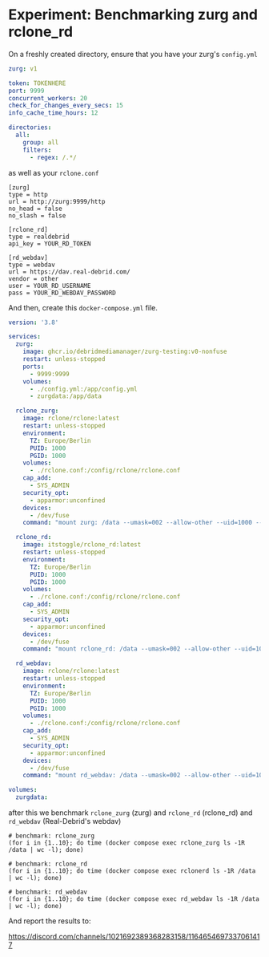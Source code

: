 # Experiment: Benchmarking zurg and rclone_rd

On a freshly created directory, ensure that you have your zurg's `config.yml` 

```yaml
zurg: v1

token: TOKENHERE
port: 9999
concurrent_workers: 20
check_for_changes_every_secs: 15
info_cache_time_hours: 12

directories:
  all:
    group: all
    filters:
      - regex: /.*/
```

as well as your `rclone.conf`

```
[zurg]
type = http
url = http://zurg:9999/http
no_head = false
no_slash = false

[rclone_rd]
type = realdebrid
api_key = YOUR_RD_TOKEN

[rd_webdav]
type = webdav
url = https://dav.real-debrid.com/
vendor = other
user = YOUR_RD_USERNAME
pass = YOUR_RD_WEBDAV_PASSWORD
```

And then, create this `docker-compose.yml` file.

```yaml
version: '3.8'

services:
  zurg:
    image: ghcr.io/debridmediamanager/zurg-testing:v0-nonfuse
    restart: unless-stopped
    ports:
      - 9999:9999
    volumes:
      - ./config.yml:/app/config.yml
      - zurgdata:/app/data

  rclone_zurg:
    image: rclone/rclone:latest
    restart: unless-stopped
    environment:
      TZ: Europe/Berlin
      PUID: 1000
      PGID: 1000
    volumes:
      - ./rclone.conf:/config/rclone/rclone.conf
    cap_add:
      - SYS_ADMIN
    security_opt:
      - apparmor:unconfined
    devices:
      - /dev/fuse
    command: "mount zurg: /data --umask=002 --allow-other --uid=1000 --gid=1000 --dir-cache-time 10s --read-only"

  rclone_rd:
    image: itstoggle/rclone_rd:latest
    restart: unless-stopped
    environment:
      TZ: Europe/Berlin
      PUID: 1000
      PGID: 1000
    volumes:
      - ./rclone.conf:/config/rclone/rclone.conf
    cap_add:
      - SYS_ADMIN
    security_opt:
      - apparmor:unconfined
    devices:
      - /dev/fuse
    command: "mount rclone_rd: /data --umask=002 --allow-other --uid=1000 --gid=1000 --dir-cache-time 10s --read-only"

  rd_webdav:
    image: rclone/rclone:latest
    restart: unless-stopped
    environment:
      TZ: Europe/Berlin
      PUID: 1000
      PGID: 1000
    volumes:
      - ./rclone.conf:/config/rclone/rclone.conf
    cap_add:
      - SYS_ADMIN
    security_opt:
      - apparmor:unconfined
    devices:
      - /dev/fuse
    command: "mount rd_webdav: /data --umask=002 --allow-other --uid=1000 --gid=1000 --dir-cache-time 10s --read-only"

volumes:
  zurgdata:
```

after this we benchmark `rclone_zurg` (zurg) and `rclone_rd` (rclone_rd) and `rd_webdav` (Real-Debrid's webdav)

```
# benchmark: rclone_zurg
(for i in {1..10}; do time (docker compose exec rclone_zurg ls -1R /data | wc -l); done)

# benchmark: rclone_rd
(for i in {1..10}; do time (docker compose exec rclonerd ls -1R /data | wc -l); done)

# benchmark: rd_webdav
(for i in {1..10}; do time (docker compose exec rd_webdav ls -1R /data | wc -l); done)
```

And report the results to:

https://discord.com/channels/1021692389368283158/1164654697337061417
